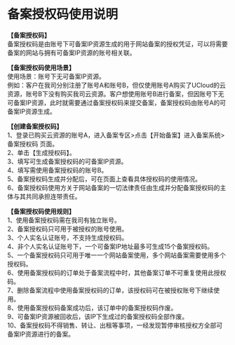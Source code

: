 

# 备案授权码使用说明

**【备案授权码】**  
备案授权码是由账号下可备案IP资源生成的用于网站备案的授权凭证，可以将需要备案的网站与拥有可备案IP资源的账号相关联。  

**【备案授权码使用场景】**  
使用场景：账号下无可备案IP资源。  
例如：客户在我司分别注册了账号A和账号B，但仅使用账号A购买了UCloud的云资源，账号B下没有购买我司云资源。客户想使用账号B进行备案，但因账号下无可备案IP资源，此时就需要通过备案授权码来提交备案，备案授权码由账号A的可备案IP资源生成。  

**【创建备案授权码】**  
1、登录已购买云资源的账号A，进入备案专区\>点击【开始备案】进入备案系统\>备案授权码 页面。  
2、单击【生成授权码】。  
3、填写可生成备案授权码的可备案IP资源。  
4、填写需使用备案授权码的账号B。  
5、备案授权码生成并分配后，可在页面上查看具体授权码的使用情况。  
6、备案授权码使用方关于网站备案的一切法律责任由生成并分配备案授权码的主体与其共同承担连带责任。  

**【备案授权码使用规则】**  
1、使用备案授权码需在我司有独立账号。  
2、备案授权码只可用于被授权的账号使用。  
3、个人实名认证账号，不支持生成授权码。  
4、非个人实名认证账号下，一个可备案IP地址最多可生成15个备案授权码。  
5、一个备案授权码只可用于唯一一个网站备案使用，多个网站备案需要使用多个授权码。  
6、使用备案授权码的订单处于备案流程中时，其他备案订单不可重复使用此授权码。  
7、删除备案流程中使用备案授权码的订单，该授权码可在被授权账号下继续使用。  
8、使用备案授权码备案成功后，该订单中的备案授权码作废。  
9、可备案IP资源被回收后，该IP下生成过的备案授权码全部作废。  
10、备案授权码不得销售、转让、出租等事项，一经发现暂停审核授权方全部可备案IP资源进行的备案。
